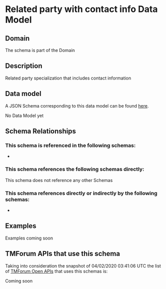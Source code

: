 # Related party with contact info Data Model

## Domain

The  schema is part of the  Domain

## Description

Related party specialization that includes contact information

## Data model

A JSON Schema corresponding to this data model can be found
[here](https://github.com/tmforum-rand/schemas/blob/candidates/EngagedParty/RelatedPartyWithContactInfo.schema.json).

No Data Model yet

## Schema Relationships

### This schema is referenced in the following schemas:

-

### This schema references the following schemas directly:

This schema does not reference any other Schemas

### This schema references directly or indirectly by the following schemas:

-



## Examples

Examples coming soon

## TMForum APIs that use this schema

Taking into consideration the snapshot of 04/02/2020 03:41:06 UTC the list of [TMForum Open APIs](https://www.tmforum.org/open-apis/) that uses this schemas is:

Coming soon